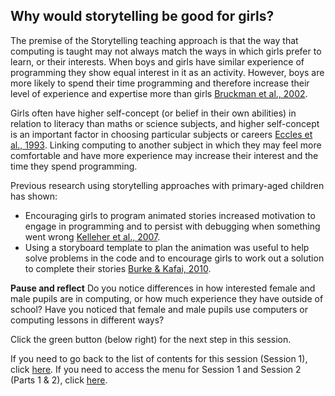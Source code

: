 ## Why would storytelling be good for girls?

The premise of the Storytelling teaching approach is that the way that computing is taught may not always match the ways in which girls prefer to learn, or their interests.
When boys and girls have similar experience of programming they show equal interest in it as an activity. However, boys are more likely to spend their time programming and therefore increase their level of experience and expertise more than girls [Bruckman et al., 2002](https://repository.isls.org/bitstream/1/3771/1/119-127.pdf).

Girls often have higher self-concept (or belief in their own abilities) in relation to literacy than maths or science subjects, and higher self-concept is an important factor in choosing particular subjects or careers [Eccles et al., 1993](https://www.jstor.org/stable/pdf/1131221.pdf). Linking computing to another subject in which they may feel more comfortable and have more experience may increase their interest and the time they spend programming.

Previous research using storytelling approaches with primary-aged children has shown: 
+ Encouraging girls to program animated stories increased motivation to engage in programming and to persist with debugging when something went wrong [Kelleher et al., 2007](https://dl.acm.org/doi/abs/10.1145/1240624.1240844).
+ Using a storyboard template to plan the animation was useful to help solve problems in the code and to encourage girls to work out a solution to complete their stories [Burke & Kafai, 2010](https://dl.acm.org/doi/abs/10.1145/1810543.1810611).   
 
**Pause and reflect**
Do you notice differences in how interested female and male pupils are in computing, or how much experience they have outside of school? Have you noticed that female and male pupils use computers or computing lessons in different ways? 

Click the green button (below right) for the next step in this session.

If you need to go back to the list of contents for this session (Session 1), click [here](https://projects.raspberrypi.org/en/projects/KS1StorytellingTraining_Session1_GBICi1b).
If you need to access the menu for Session 1 and Session 2 (Parts 1 & 2), click [here](https://projects.raspberrypi.org/en/pathways/ks1-storytellingtraining-gbici1b).
